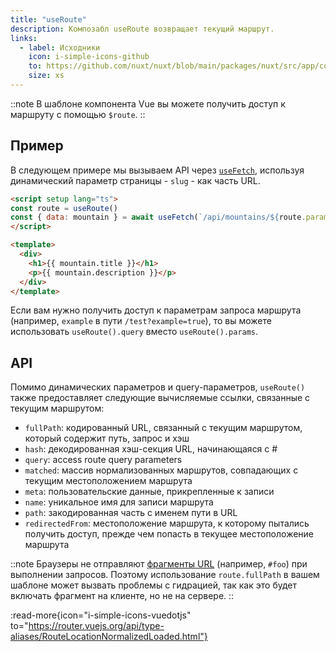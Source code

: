 ```yaml
---
title: "useRoute"
description: Композабл useRoute возвращает текущий маршрут.
links:
  - label: Исходники
    icon: i-simple-icons-github
    to: https://github.com/nuxt/nuxt/blob/main/packages/nuxt/src/app/composables/router.ts
    size: xs
---
```


::note
В шаблоне компонента Vue вы можете получить доступ к маршруту с помощью `$route`.
::

## Пример

В следующем примере мы вызываем API через [`useFetch`](/docs/api/composables/use-fetch), используя динамический параметр страницы - `slug` - как часть URL.

```html [~/pages/[slug\\].vue]
<script setup lang="ts">
const route = useRoute()
const { data: mountain } = await useFetch(`/api/mountains/${route.params.slug}`)
</script>

<template>
  <div>
    <h1>{{ mountain.title }}</h1>
    <p>{{ mountain.description }}</p>
  </div>
</template>
```

Если вам нужно получить доступ к параметрам запроса маршрута (например, `example` в пути `/test?example=true`), то вы можете использовать `useRoute().query` вместо `useRoute().params`.

## API

Помимо динамических параметров и query-параметров, `useRoute()` также предоставляет следующие вычисляемые ссылки, связанные с текущим маршрутом:

- `fullPath`: кодированный URL, связанный с текущим маршрутом, который содержит путь, запрос и хэш
- `hash`: декодированная хэш-секция URL, начинающаяся с #
- `query`: access route query parameters
- `matched`: массив нормализованных маршрутов, совпадающих с текущим местоположением маршрута
- `meta`: пользовательские данные, прикрепленные к записи
- `name`: уникальное имя для записи маршрута
- `path`: закодированная часть с именем пути в URL
- `redirectedFrom`: местоположение маршрута, к которому пытались получить доступ, прежде чем попасть в текущее местоположение маршрута

::note
Браузеры не отправляют [фрагменты URL](https://url.spec.whatwg.org/#concept-url-fragment) (например, `#foo`) при выполнении запросов. Поэтому использование `route.fullPath` в вашем шаблоне может вызвать проблемы с гидрацией, так как это будет включать фрагмент на клиенте, но не на сервере.
::

:read-more{icon="i-simple-icons-vuedotjs" to="https://router.vuejs.org/api/type-aliases/RouteLocationNormalizedLoaded.html"}
